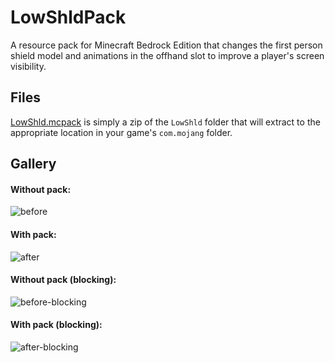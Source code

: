 # LowShldPack
A resource pack for Minecraft Bedrock Edition that changes the first person shield model and animations in the offhand slot to improve a player's screen visibility.

## Files
[LowShld.mcpack](LowShld.mcpack) is simply a zip of the `LowShld` folder that will extract to the appropriate location in your game's `com.mojang` folder.

## Gallery
#### Without pack:
![before](https://github.com/munr0/LowShldPack/assets/170697976/7af617d1-a0ed-4571-aa32-75c8da95f2f0)
#### With pack:
![after](https://github.com/munr0/LowShldPack/assets/170697976/9cef2007-5479-43a0-87f3-e3603c6fe35a)
#### Without pack (blocking):
![before-blocking](https://github.com/munr0/LowShldPack/assets/170697976/37dbb89e-37f5-470b-9ebb-17ea2eb01d71)
#### With pack (blocking):
![after-blocking](https://github.com/munr0/LowShldPack/assets/170697976/32d1fa8d-1420-429c-a31b-990376b354ff)
